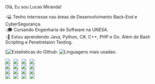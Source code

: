 <!DOCTYPE html>
<html lang="pt-br">
<head>
  <meta charset="UTF-8">
  <meta name="viewport" content="width=device-width, initial-scale=1.0">
  <title>Efeito de Digitação</title>
  <style>
    /* Definir a cor lilás /
    .typing {
      font-family: 'Courier New', Courier, monospace;
      font-size: 30px;
      color: #9b59b6; / lilás /
      border-right: 3px solid #9b59b6;
      display: inline-block;
      width: 0;
      overflow: hidden;
      white-space: nowrap;
      animation: typing 4s steps(30) 1s forwards, blink 0.75s step-end infinite;
    }

    / Efeito de digitação /
    @keyframes typing {
      from {
        width: 0;
      }
      to {
        width: 100%;
      }
    }

    / Efeito do cursor piscando */
    @keyframes blink {
      50% {
        border-color: transparent;
      }
    }
  </style>
</head>
<body>
  <div class="typing">Olá, Eu sou Lucas Miranda!</div>
</body>
</html>

-💻 Tenho interresse nas áreas de Desenvolvimento Back-End e CyberSegurança.<br>
-🎓 Cursando Engenharia de Software na UNESA.<br>
-🦾 Estou aprendendo Java, Python, C#, C++, PHP e Go. Além de Bash Scripting e Penetretaion Testing.<br>

[![Estatísticas do Github:](https://github-readme-stats.vercel.app/api?username=itslucasmiranda&show_icons=true&theme=radical)
![Linguagens mais usadas:](https://github-readme-stats.vercel.app/api/top-langs/?username=itslucasmiranda&layout=compact&theme=radical)

<div style="display: flex; flex-wrap: wrap; gap: 10px;">
  <img src="https://img.shields.io/badge/Java-F7DF1E?style=for-the-badge&logo=java&logoColor=white" />
  <img src="https://img.shields.io/badge/Python-3776AB?style=for-the-badge&logo=python&logoColor=white" />
  <img src="https://img.shields.io/badge/C%23-239120?style=for-the-badge&logo=csharp&logoColor=white" />
  <img src="https://img.shields.io/badge/C%2B%2B-00599C?style=for-the-badge&logo=cplusplus&logoColor=white" />
</div>

<div style="display: flex; flex-wrap: wrap; gap: 10px;">
  <img src="https://img.shields.io/badge/JavaScript-F7DF1E?style=for-the-badge&logo=javascript&logoColor=black" />
  <img src="https://img.shields.io/badge/Go-00ADD8?style=for-the-badge&logo=go&logoColor=white" />
  <img src="https://img.shields.io/badge/Bash-Scripting-4EAA25?style=for-the-badge&logo=gnubash&logoColor=white" />
  <img src="https://img.shields.io/badge/Penetration-Testing-009688?style=for-the-badge&logo=penetrationtesting&logoColor=white" />
</div>

<div style="display: flex; flex-wrap: wrap; gap: 10px;">
  <img src="https://img.shields.io/badge/Malware-Analysis-1E88E5?style=for-the-badge&logo=malware&logoColor=white" />
  <img src="https://img.shields.io/badge/OSINT-00796B?style=for-the-badge&logo=osint&logoColor=white" />
  <img src="https://img.shields.io/badge/Bug-Hunter-F44336?style=for-the-badge&logo=bug&logoColor=white" />
  <img src="https://img.shields.io/badge/Red-Teamer-FF9800?style=for-the-badge&logo=redteam&logoColor=white" />
</div>

<div style="display: flex; flex-wrap: wrap; gap: 10px;">
<img src="https://img.shields.io/badge/Network-Monitoring-9C27B0?style=for-the-badge&logo=networkmonitoring&logoColor=white" />
  <img src="https://img.shields.io/badge/Reverse-Engineering-3F51B5?style=for-the-badge&logo=reverseengineering&logoColor=white" />
  <img src="https://img.shields.io/badge/Incident-Response-607D8B?style=for-the-badge&logo=incidentresponse&logoColor=white" />
  <img src="https://img.shields.io/badge/Log-Analysis-8BC34A?style=for-the-badge&logo=loganalysis&logoColor=white" />
</div>
